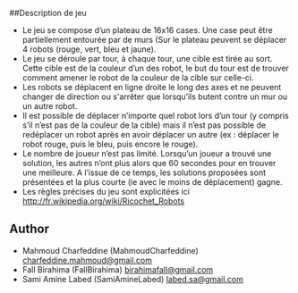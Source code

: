 ##Description de jeu
* Le jeu se compose d’un plateau de 16x16 cases. Une case peut être partiellement entourée par de murs (Sur le plateau peuvent se déplacer 4 robots (rouge, vert, bleu et jaune).
* Le jeu se déroule par tour, à chaque tour, une cible est tirée au sort. Cette cible est de la couleur d’un des robot, le but du tour est de trouver comment amener le robot de la couleur de la cible sur celle-ci.
* Les robots se déplacent en ligne droite le long des axes et ne peuvent changer de direction ou s'arrêter que lorsqu’ils butent contre un mur ou un autre robot.
* Il est possible de déplacer n’importe quel robot lors d’un tour (y compris s’il n’est pas de la couleur de la cible) mais il n’est pas possible de redéplacer un robot après en avoir déplacer un autre (ex : déplacer le robot rouge, puis le bleu, puis encore le rouge).
* Le nombre de joueur n’est pas limité. Lorsqu’un joueur a trouvé une solution, les autres n’ont plus alors que 60 secondes pour en trouver une meilleure. A l’issue de ce temps, les solutions proposées sont présentées et la plus courte (ie avec le moins de déplacement) gagne.
* Les règles précises du jeu sont explicitées ici http://fr.wikipedia.org/wiki/Ricochet_Robots


## Author

* Mahmoud Charfeddine (MahmoudCharfeddine)
  charfeddine.mahmoud@gmail.com
* Fall Birahima (FallBirahima)
  birahimafall@gmail.com
* Sami Amine Labed (SamiAmineLabed)
  labed.sa@gmail.com
